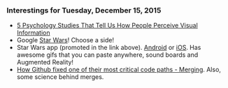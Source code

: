 ### Interestings for Tuesday, December 15, 2015

* [5 Psychology Studies That Tell Us How People Perceive Visual Information](http://piktochart.com/5-psychology-studies-that-tell-us-how-people-perceive-visual-information/)
* Google [Star Wars](https://www.google.com/starwars/)! Choose a side!
* Star Wars app (promoted in the link above). [Android](https://play.google.com/store/apps/details?id=com.disney.starwarshub_goo&hl=en) or [iOS](https://itunes.apple.com/us/app/star-wars/id960108075?mt=8). Has awesome gifs that you can paste anywhere, sound boards and Augmented Reality!
* [How Github fixed one of their most critical code paths - Merging](http://githubengineering.com/move-fast/). Also, some science behind merges.
